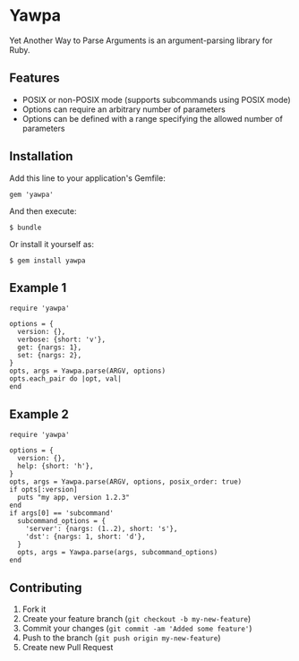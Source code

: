 # Yawpa

Yet Another Way to Parse Arguments is an argument-parsing library for Ruby.

## Features

- POSIX or non-POSIX mode (supports subcommands using POSIX mode)
- Options can require an arbitrary number of parameters
- Options can be defined with a range specifying the allowed number of parameters

## Installation

Add this line to your application's Gemfile:

    gem 'yawpa'

And then execute:

    $ bundle

Or install it yourself as:

    $ gem install yawpa

## Example 1

    require 'yawpa'

    options = {
      version: {},
      verbose: {short: 'v'},
      get: {nargs: 1},
      set: {nargs: 2},
    }
    opts, args = Yawpa.parse(ARGV, options)
    opts.each_pair do |opt, val|
    end

## Example 2

    require 'yawpa'

    options = {
      version: {},
      help: {short: 'h'},
    }
    opts, args = Yawpa.parse(ARGV, options, posix_order: true)
    if opts[:version]
      puts "my app, version 1.2.3"
    end
    if args[0] == 'subcommand'
      subcommand_options = {
        'server': {nargs: (1..2), short: 's'},
        'dst': {nargs: 1, short: 'd'},
      }
      opts, args = Yawpa.parse(args, subcommand_options)
    end

## Contributing

1. Fork it
2. Create your feature branch (`git checkout -b my-new-feature`)
3. Commit your changes (`git commit -am 'Added some feature'`)
4. Push to the branch (`git push origin my-new-feature`)
5. Create new Pull Request
